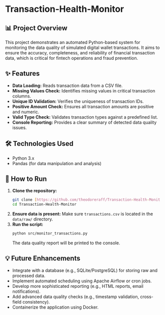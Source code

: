 # Transaction-Health-Monitor

## 📊 Project Overview
This project demonstrates an automated Python-based system for monitoring the data quality of simulated digital wallet transactions. It aims to ensure the accuracy, completeness, and reliability of financial transaction data, which is critical for fintech operations and fraud prevention.

## ✨ Features
-   **Data Loading:** Reads transaction data from a CSV file.
-   **Missing Values Check:** Identifies missing values in critical transaction columns.
-   **Unique ID Validation:** Verifies the uniqueness of transaction IDs.
-   **Positive Amount Check:** Ensures all transaction amounts are positive and numeric.
-   **Valid Type Check:** Validates transaction types against a predefined list.
-   **Console Reporting:** Provides a clear summary of detected data quality issues.

## 🛠️ Technologies Used
-   Python 3.x
-   Pandas (for data manipulation and analysis)

## 🚀 How to Run
1.  **Clone the repository:**
    ```bash
    git clone [https://github.com/theodoreraff/Transaction-Health-Monitor.git](https://github.com/theodoreraff/Transaction-Health-Monitor.git) # Ganti dengan link repo kamu
    cd Transaction-Health-Monitor
    ```
2.  **Ensure data is present:** Make sure `transactions.csv` is located in the `data/raw/` directory.
3.  **Run the script:**
    ```bash
    python src/monitor_transactions.py
    ```
    The data quality report will be printed to the console.

## 💡 Future Enhancements
-   Integrate with a database (e.g., SQLite/PostgreSQL) for storing raw and processed data.
-   Implement automated scheduling using Apache Airflow or cron jobs.
-   Develop more sophisticated reporting (e.g., HTML reports, email notifications).
-   Add advanced data quality checks (e.g., timestamp validation, cross-field consistency).
-   Containerize the application using Docker.